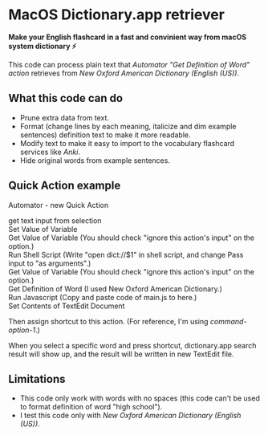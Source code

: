# MacOS Dictionary.app retriever

**Make your English flashcard in a fast and convinient way from macOS system dictionary ⚡️**
  
This code can process plain text that *Automator "Get Definition of Word" action* retrieves from *New Oxford American Dictionary (English (US))*.
  

## What this code can do
- Prune extra data from text.
- Format (change lines by each meaning, italicize and dim example sentences) definition text to make it more readable.
- Modify text to make it easy to import to the vocabulary flashcard services like *Anki*.
- Hide original words from example sentences.
  

## Quick Action example
Automator - new Quick Action  
  
get text input from selection  
Set Value of Variable  
Get Value of Variable (You should check "ignore this action's input" on the option.)  
Run Shell Script (Write "open dict://$1" in shell script, and change Pass input to "as arguments".)  
Get Value of Variable (You should check "ignore this action's input" on the option.)  
Get Definition of Word (I used New Oxford American Dictionary.)  
Run Javascript (Copy and paste code of main.js to here.)  
Set Contents of TextEdit Document  
  
Then assign shortcut to this action. (For reference, I'm using *command-option-1*.)
  
When you select a specific word and press shortcut, dictionary.app search result will show up, and the result will be written in new TextEdit file.
  
  
## Limitations
- This code only work with words with no spaces (this code can't be used to format definition of word "high school").
- I test this code only with *New Oxford American Dictionary (English (US))*.
